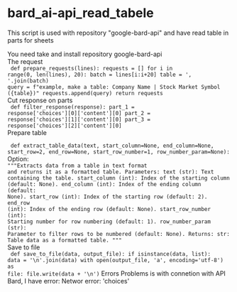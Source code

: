 # bard_ai-api_read_tabele
This script is used with repository "google-bard-api" and have read table in parts for sheets

You need take and install repository google-bard-api
</br>
The request </br>
<code> def prepare_requests(lines):
    requests = []
    for i in range(0, len(lines), 20):
        batch = lines[i:i+20]
        table = ', '.join(batch)
        query = f"example, make a table: Company Name | Stock Market Symbol ({table})"
        requests.append(query)
    return requests </code>
</br>
Cut response on parts</br>
<code>
def filter_response(response):
    part_1 = response['choices'][0]['content'][0]
    part_2 = response['choices'][1]['content'][0]
    part_3 = response['choices'][2]['content'][0]
</code> </br>
Prepare table 
<code> </br>
def extract_table_data(text, start_column=None, end_column=None, start_row=2, end_row=None,
                       start_row_number=1, row_number_param=None):
</code> 
Option: </br>
<code>"""Extracts data from a table in text format and returns it as a formatted table.
Parameters:
text (str): Text containing the table.
start_column (int): Index of the starting column (default: None).
end_column (int): Index of the ending column (default: None).
start_row (int): Index of the starting row (default: 2).
end_row (int): Index of the ending row (default: None).
start_row_number (int): Starting number for row numbering (default: 1).
row_number_param (str): Parameter to filter rows to be numbered (default: None).
Returns:
str: Table data as a formatted table.
"""</code></br>
Save to file</br>
<code> def save_to_file(data, output_file):
    if isinstance(data, list):
        data = '\n'.join(data)
    with open(output_file, 'a', encoding='utf-8') as file:
        file.write(data + '\n')</code>
Errors 
Problems is with connetion with API Bard, I have error: Networ error: 'choices'
